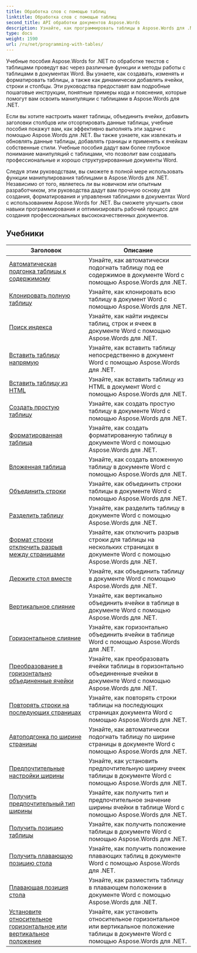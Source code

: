 ```yaml
---
title: Обработка слов с помощью таблиц
linktitle: Обработка слов с помощью таблиц
second_title: API обработки документов Aspose.Words
description: Узнайте, как программировать таблицы в Aspose.Words для .NET. Узнайте, как создавать, манипулировать и форматировать таблицы в документах Word с помощью пошаговых руководств и примеров кода C#.
type: docs
weight: 1590
url: /ru/net/programming-with-tables/
---
```

Учебные пособия Aspose.Words for .NET по обработке текстов с таблицами проведут вас через различные функции и методы работы с таблицами в документах Word. Вы узнаете, как создавать, изменять и форматировать таблицы, а также как динамически добавлять ячейки, строки и столбцы. Эти руководства предоставят вам подробные пошаговые инструкции, понятные примеры кода и пояснения, которые помогут вам освоить манипуляции с таблицами в Aspose.Words для .NET.

Если вы хотите настроить макет таблицы, объединить ячейки, добавить заголовки столбцов или отсортировать данные таблицы, учебные пособия покажут вам, как эффективно выполнять эти задачи с помощью Aspose.Words для .NET. Вы также узнаете, как извлекать и обновлять данные таблицы, добавлять границы и применять к ячейкам собственные стили. Учебные пособия дадут вам более глубокое понимание манипуляций с таблицами, что позволит вам создавать профессиональные и хорошо структурированные документы Word.

Следуя этим руководствам, вы сможете в полной мере использовать функции манипулирования таблицами в Aspose.Words для .NET. Независимо от того, являетесь ли вы новичком или опытным разработчиком, эти руководства дадут вам прочную основу для создания, форматирования и управления таблицами в документах Word с использованием Aspose.Words for .NET. Вы сможете улучшить свои навыки программирования и оптимизировать рабочий процесс для создания профессиональных высококачественных документов.

 ## Учебники
| Заголовок | Описание |
| --- | --- |
| [Автоматическая подгонка таблицы к содержимому](./auto-fit-table-to-contents/) | Узнайте, как автоматически подогнать таблицу под ее содержимое в документе Word с помощью Aspose.Words для .NET. |
| [Клонировать полную таблицу](./clone-complete-table/) | Узнайте, как клонировать всю таблицу в документ Word с помощью Aspose.Words для .NET. |
| [Поиск индекса](./finding-index/) | Узнайте, как найти индексы таблиц, строк и ячеек в документе Word с помощью Aspose.Words для .NET. |
| [Вставить таблицу напрямую](./insert-table-directly/) | Узнайте, как вставить таблицу непосредственно в документ Word с помощью Aspose.Words для .NET. |
| [Вставить таблицу из HTML](./insert-table-from-html/) | Узнайте, как вставить таблицу из HTML в документ Word с помощью Aspose.Words для .NET. |
| [Создать простую таблицу](./create-simple-table/) | Узнайте, как создать простую таблицу в документе Word с помощью Aspose.Words для .NET. |
| [Форматированная таблица](./formatted-table/) | Узнайте, как создать форматированную таблицу в документе Word с помощью Aspose.Words для .NET. |
| [Вложенная таблица](./nested-table/) | Узнайте, как создать вложенную таблицу в документе Word с помощью Aspose.Words для .NET. |
| [Объединить строки](./combine-rows/) | Узнайте, как объединить строки таблицы в документе Word с помощью Aspose.Words для .NET. |
| [Разделить таблицу](./split-table/) | Узнайте, как разделить таблицу в документе Word с помощью Aspose.Words для .NET. |
| [Формат строки отключить разрыв между страницами](./row-format-disable-break-across-pages/) | Узнайте, как отключить разрыв строки для таблицы на нескольких страницах в документе Word с помощью Aspose.Words для .NET. |
| [Держите стол вместе](./keep-table-together/) | Узнайте, как объединить таблицу в документе Word с помощью Aspose.Words для .NET. |
| [Вертикальное слияние](./vertical-merge/) | Узнайте, как вертикально объединить ячейки в таблице в документе Word с помощью Aspose.Words для .NET. |
| [Горизонтальное слияние](./horizontal-merge/) | Узнайте, как горизонтально объединить ячейки в таблице Word с помощью Aspose.Words для .NET. |
| [Преобразование в горизонтально объединенные ячейки](./convert-to-horizontally-merged-cells/) | Узнайте, как преобразовать ячейки таблицы в горизонтально объединенные ячейки в документе Word с помощью Aspose.Words для .NET. |
| [Повторять строки на последующих страницах](./repeat-rows-on-subsequent-pages/) | Узнайте, как повторять строки таблицы на последующих страницах документа Word с помощью Aspose.Words для .NET. |
| [Автоподгонка по ширине страницы](./auto-fit-to-page-width/) | Узнайте, как автоматически подогнать таблицу по ширине страницы в документе Word с помощью Aspose.Words для .NET. |
| [Предпочтительные настройки ширины](./preferred-width-settings/) | Узнайте, как установить предпочтительную ширину ячеек таблицы в документе Word с помощью Aspose.Words для .NET. |
| [Получить предпочтительный тип ширины](./retrieve-preferred-width-type/) | Узнайте, как получить тип и предпочтительное значение ширины ячейки в таблице Word с помощью Aspose.Words для .NET. |
| [Получить позицию таблицы](./get-table-position/) | Узнайте, как получить положение таблицы в документе Word с помощью Aspose.Words для .NET. |
| [Получить плавающую позицию стола](./get-floating-table-position/) | Узнайте, как получить положение плавающих таблиц в документе Word с помощью Aspose.Words для .NET. |
| [Плавающая позиция стола](./floating-table-position/) | Узнайте, как разместить таблицу в плавающем положении в документе Word с помощью Aspose.Words для .NET. |
| [Установите относительное горизонтальное или вертикальное положение](./set-relative-horizontal-or-vertical-position/) | Узнайте, как установить относительное горизонтальное или вертикальное положение таблицы в документе Word с помощью Aspose.Words для .NET. |